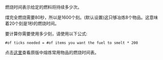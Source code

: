 燃烧时间表示给定的燃料将持续多少次。

煤完全燃烧需要80秒，所以是1600个刻。(默认设置)这只够冶炼8个物品。这意味着20个刻是1秒的燃烧时间。

要计算你需要使用多少刻，请使用以下公式:

`#of ticks needed = #of items you want the fuel to smelt * 200`

点击[这里](https://mcreator.net/wiki/burn-time-fuels)查看原版中熔炼常用物品的燃烧时间表。

